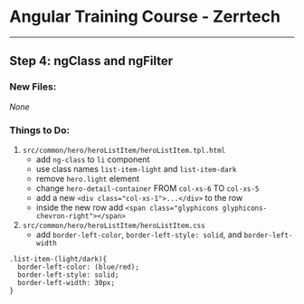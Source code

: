 # Angular Training Course - Zerrtech
-----

## Step 4: ngClass and ngFilter

### New Files:
*None*

### Things to Do:
1. `src/common/hero/heroListItem/heroListItem.tpl.html`
   * add `ng-class` to `li` component
   * use class names `list-item-light` and `list-item-dark`
   * remove `hero.light` element
   * change `hero-detail-container` FROM `col-xs-6` TO `col-xs-5`
   * add a new `<div class="col-xs-1">...</div>` to the row
   * inside the new row add `<span class="glyphicons glyphicons-chevron-right"></span>`
2. `src/common/hero/heroListItem/heroListItem.css`
   * add `border-left-color`, `border-left-style: solid`, and `border-left-width`  
  ```
  .list-item-(light/dark){
    border-left-color: (blue/red);
    border-left-style: solid;
    border-left-width: 30px;
  }
  ```
